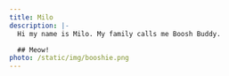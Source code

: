 ```yaml
---
title: Milo
description: |-
  Hi my name is Milo. My family calls me Boosh Buddy.

  ## Meow!
photo: /static/img/booshie.png
---
```

